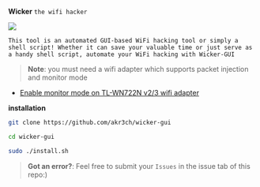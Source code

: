**Wicker** `the wifi hacker`

<img src=https://akr3ch.github.io/wicker/wicker.png>

`This tool is an automated GUI-based WiFi hacking tool or simply a shell script! Whether it can save your valuable time or just serve as a handy shell script, automate your WiFi hacking with Wicker-GUI`

>**Note**: you must need a wifi adapter which supports packet injection and monitor mode
* [Enable monitor mode on TL-WN722N v2/3 wifi adapter](https://github.com/akr3ch/TL-WN722N)

**installation**

```bash
git clone https://github.com/akr3ch/wicker-gui
```
```bash
cd wicker-gui
```
```bash
sudo ./install.sh
```


>**Got an error?**: Feel free to submit your `Issues` in the issue tab of this repo:)
